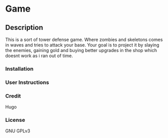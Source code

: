 # Game

## Description
This is a sort of tower defense game. Where zombies and skeletons comes in waves and tries to attack your base. Your goal is to project it by slaying the enemies, gaining gold and buying better upgrades in the shop which doesnt work as i ran out of time.

### Installation

### User Instructions

### Credit
Hugo

### License
GNU GPLv3
